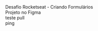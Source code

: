 <div>Desafio Rocketseat - Criando Formulários</div>
<div>Projeto no Figma</div>
<div>teste pull</div>
<div>ping </div>
